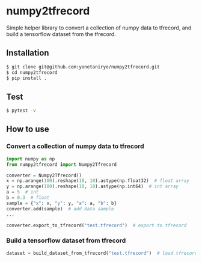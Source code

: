 # numpy2tfrecord

Simple helper library to convert a collection of numpy data to tfrecord, and build a tensorflow dataset from the tfrecord.

## Installation
```sh
$ git clone git@github.com:yonetaniryo/numpy2tfrecord.git
$ cd numpy2tfrecord
$ pip install .
```

## Test
```sh
$ pytest -v 
```

## How to use
### Convert a collection of numpy data to tfrecord
```python
import numpy as np
from numpy2tfrecord import Numpy2Tfrecord

converter = Numpy2Tfrecord()
x = np.arange(100).reshape(10, 10).astype(np.float32)  # float array
y = np.arange(100).reshape(10, 10).astype(np.int64)  # int array
a = 5  # int
b = 0.3  # float
sample = {"x": x, "y": y, "a": a, "b": b}
converter.add(sample)  # add data sample
...

converter.export_to_tfrecord("test.tfrecord")  # export to tfrecord
```

### Build a tensorflow dataset from tfrecord
```python
dataset = build_dataset_from_tfrecord("test.tfrecord")  # load tfrecord and build tf.data.Dataset
```
